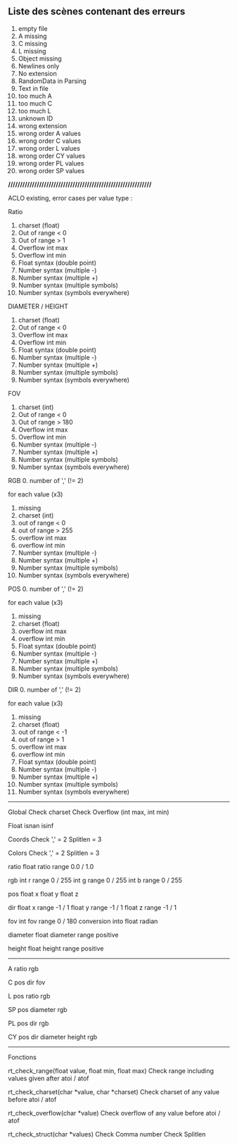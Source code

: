 ## Liste des scènes contenant des erreurs

1. empty file
2. A missing
3. C missing
4. L missing
5. Object missing
6. Newlines only
7. No extension
8. RandomData in Parsing
9. Text in file
10. too much A
11. too much C
12. too much L
13. unknown ID
14. wrong extension
15. wrong order A values
16. wrong order C values
17. wrong order L values
18. wrong order CY values
19. wrong order PL values
20. wrong order SP values

**////////////////////////////////////////////////////////////**

ACLO existing, error cases per value type :

Ratio
1. charset (float)
2. Out of range < 0
3. Out of range > 1
4. Overflow int max
5. Overflow int min
6. Float syntax (double point)
7. Number syntax (multiple -)
8. Number syntax (multiple +)
9. Number syntax (multiple symbols)
10. Number syntax (symbols everywhere)

DIAMETER / HEIGHT
1. charset (float)
2. Out of range < 0
3. Overflow int max
4. Overflow int min
5. Float syntax (double point)
6. Number syntax (multiple -)
7. Number syntax (multiple +)
8. Number syntax (multiple symbols)
9. Number syntax (symbols everywhere)

FOV
1. charset (int)
2. Out of range < 0
3. Out of range > 180
4. Overflow int max
5. Overflow int min
6. Number syntax (multiple -)
7. Number syntax (multiple +)
8. Number syntax (multiple symbols)
9. Number syntax (symbols everywhere)

RGB
0. number of ',' (!= 2)

for each value (x3)
1. missing
2. charset (int)
3. out of range < 0
4. out of range > 255
5. overflow int max
6. overflow int min
7. Number syntax (multiple -)
8. Number syntax (multiple +)
9. Number syntax (multiple symbols)
10. Number syntax (symbols everywhere)

POS
0. number of ',' (!= 2)

for each value (x3)
1. missing
2. charset (float)
3. overflow int max
4. overflow int min
5. Float syntax (double point)
6. Number syntax (multiple -)
7. Number syntax (multiple +)
8. Number syntax (multiple symbols)
9. Number syntax (symbols everywhere)


DIR
0. number of ',' (!= 2)

for each value (x3)
1. missing
2. charset (float)
3. out of range < -1
4. out of range > 1
5. overflow int max
6. overflow int min
7. Float syntax (double point)
8. Number syntax (multiple -)
9. Number syntax (multiple +)
10. Number syntax (multiple symbols)
11. Number syntax (symbols everywhere)

---------------------------------------

Global
	Check charset
	Check Overflow (int max, int min)

Float
	isnan
	isinf

Coords
	Check ','	= 2
	Splitlen	= 3

Colors
	Check ','	= 2
	Splitlen	= 3

ratio
	float	ratio
		range 0.0 / 1.0

rgb
	int		r
		range 0 / 255
	int		g
		range 0 / 255
	int		b
		range 0 / 255

pos
	float	x
	float	y
	float	z

dir
	float	x
		range -1 / 1
	float	y
		range -1 / 1
	float	z
		range -1 / 1

fov
	int		fov
		range 0 / 180
		conversion into float	radian

diameter
	float	diameter
		range positive

height
	float	height
		range positive

-------------------------------

A
	ratio
	rgb

C
	pos
	dir
	fov

L
	pos
	ratio
	rgb

SP
	pos
	diameter
	rgb

PL
	pos
	dir
	rgb

CY
	pos
	dir
	diameter
	height
	rgb

--------------
Fonctions

rt_check_range(float value, float min, float max)
	Check range including values given after atoi / atof

rt_check_charset(char *value, char *charset)
	Check charset of any value before atoi / atof

rt_check_overflow(char *value)
	Check overflow of any value before atoi / atof

rt_check_struct(char *values)
	Check Comma number
	Check Splitlen

